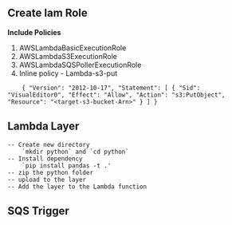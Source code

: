 ## Create Iam Role

**Include Policies**

1. AWSLambdaBasicExecutionRole
2. AWSLambdaS3ExecutionRole
3. AWSLambdaSQSPollerExecutionRole
4. Inline policy - Lambda-s3-put

`    {
	"Version": "2012-10-17",
	"Statement": [
		{
			"Sid": "VisualEditor0",
			"Effect": "Allow",
			"Action": "s3:PutObject",
			"Resource": "<target-s3-bucket-Arn>"
		}
	]
}`

## Lambda Layer

    -- Create new directory 
        `mkdir python` and `cd python`
    -- Install dependency
        `pip install pandas -t .'
    -- zip the python folder
    -- upload to the layer
    -- Add the layer to the Lambda function

## SQS Trigger

